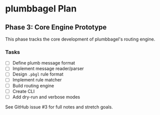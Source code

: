 # plumbbagel Plan

## Phase 3: Core Engine Prototype

This phase tracks the core development of plumbbagel's routing engine.

### Tasks
- [ ] Define plumb message format
- [ ] Implement message reader/parser
- [ ] Design `.pbgl` rule format
- [ ] Implement rule matcher
- [ ] Build routing engine
- [ ] Create CLI
- [ ] Add dry-run and verbose modes

See GitHub issue #3 for full notes and stretch goals.
